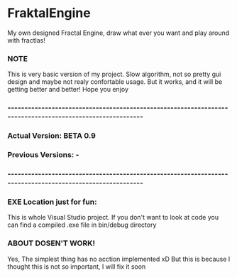 # FraktalEngine
My own designed Fractal Engine, draw what ever you want and play around with fractlas!

### NOTE
This is very basic version of my project. Slow algorithm, not so pretty gui design and maybe not realy confortable usage. But it works,
and it will be getting better and better! Hope you enjoy
### ---------------------------------------------------------------------------------------------------------
### Actual Version: BETA 0.9

### Previous Versions: -
### ---------------------------------------------------------------------------------------------------------

### EXE Location just for fun:
This is whole Visual Studio project. If you don't want to look at code you can find a compiled .exe file in bin/debug directory

### ABOUT DOSEN'T WORK!
Yes, The simplest thing has no acction implemented xD But this is because I thought this is not so important, I will fix it soon


